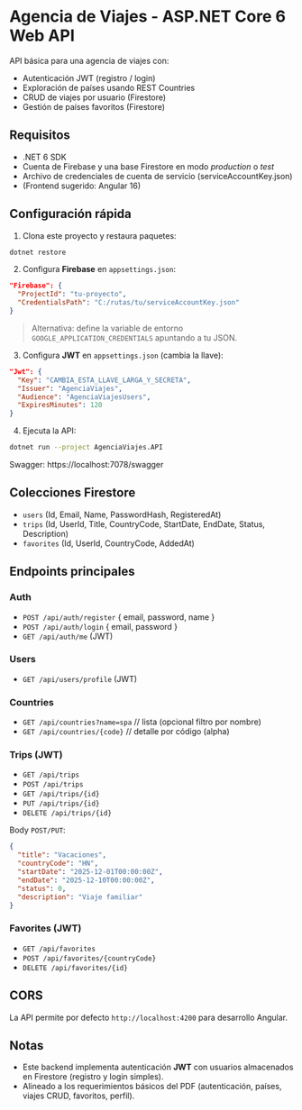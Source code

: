 # Agencia de Viajes - ASP.NET Core 6 Web API

API básica para una agencia de viajes con:
- Autenticación JWT (registro / login)
- Exploración de países usando REST Countries
- CRUD de viajes por usuario (Firestore)
- Gestión de países favoritos (Firestore)

## Requisitos
- .NET 6 SDK
- Cuenta de Firebase y una base Firestore en modo *production* o *test*
- Archivo de credenciales de cuenta de servicio (serviceAccountKey.json)
- (Frontend sugerido: Angular 16)

## Configuración rápida

1) Clona este proyecto y restaura paquetes:
```bash
dotnet restore
```

2) Configura **Firebase** en `appsettings.json`:
```json
"Firebase": {
  "ProjectId": "tu-proyecto",
  "CredentialsPath": "C:/rutas/tu/serviceAccountKey.json"
}
```

> Alternativa: define la variable de entorno `GOOGLE_APPLICATION_CREDENTIALS` apuntando a tu JSON.

3) Configura **JWT** en `appsettings.json` (cambia la llave):
```json
"Jwt": {
  "Key": "CAMBIA_ESTA_LLAVE_LARGA_Y_SECRETA",
  "Issuer": "AgenciaViajes",
  "Audience": "AgenciaViajesUsers",
  "ExpiresMinutes": 120
}
```

4) Ejecuta la API:
```bash
dotnet run --project AgenciaViajes.API
```
Swagger: https://localhost:7078/swagger

## Colecciones Firestore
- `users` (Id, Email, Name, PasswordHash, RegisteredAt)
- `trips` (Id, UserId, Title, CountryCode, StartDate, EndDate, Status, Description)
- `favorites` (Id, UserId, CountryCode, AddedAt)

## Endpoints principales

### Auth
- `POST /api/auth/register` { email, password, name }
- `POST /api/auth/login` { email, password }
- `GET /api/auth/me` (JWT)

### Users
- `GET /api/users/profile` (JWT)

### Countries
- `GET /api/countries?name=spa`  // lista (opcional filtro por nombre)
- `GET /api/countries/{code}`    // detalle por código (alpha)

### Trips (JWT)
- `GET /api/trips`
- `POST /api/trips`
- `GET /api/trips/{id}`
- `PUT /api/trips/{id}`
- `DELETE /api/trips/{id}`

Body `POST/PUT`:
```json
{
  "title": "Vacaciones",
  "countryCode": "HN",
  "startDate": "2025-12-01T00:00:00Z",
  "endDate": "2025-12-10T00:00:00Z",
  "status": 0,
  "description": "Viaje familiar"
}
```

### Favorites (JWT)
- `GET /api/favorites`
- `POST /api/favorites/{countryCode}`
- `DELETE /api/favorites/{id}`

## CORS
La API permite por defecto `http://localhost:4200` para desarrollo Angular.

## Notas
- Este backend implementa autenticación **JWT** con usuarios almacenados en Firestore (registro y login simples).
- Alineado a los requerimientos básicos del PDF (autenticación, países, viajes CRUD, favoritos, perfil).